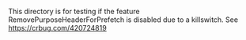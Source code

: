 This directory is for testing if the feature RemovePurposeHeaderForPrefetch is disabled due to a killswitch.  See https://crbug.com/420724819